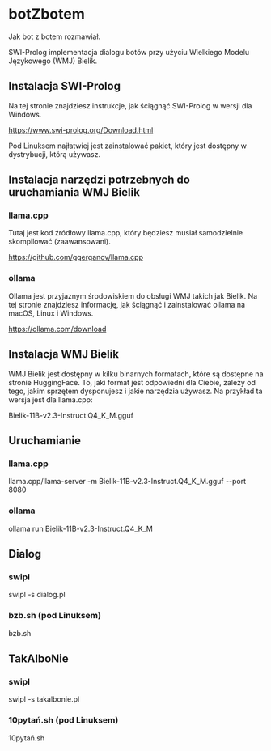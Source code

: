# botZbotem
Jak bot z botem rozmawiał.

SWI-Prolog implementacja dialogu botów przy użyciu Wielkiego Modelu Językowego (WMJ) Bielik.

## Instalacja SWI-Prolog

Na tej stronie znajdziesz instrukcje, jak ściągnąć SWI-Prolog w wersji dla Windows.

https://www.swi-prolog.org/Download.html

Pod Linuksem najłatwiej jest zainstalować pakiet, który jest dostępny w dystrybucji, którą używasz.

## Instalacja narzędzi potrzebnych do uruchamiania WMJ Bielik

### llama.cpp

Tutaj jest kod źródłowy llama.cpp, który będziesz musiał samodzielnie skompilować (zaawansowani).

https://github.com/ggerganov/llama.cpp

### ollama

Ollama jest przyjaznym środowiskiem do obsługi WMJ takich jak Bielik. Na tej stronie znajdziesz informację, jak ściągnąć i zainstalować ollama na macOS, Linux i Windows.

https://ollama.com/download

## Instalacja WMJ Bielik

WMJ Bielik jest dostępny w kilku binarnych formatach, które są dostępne na stronie HuggingFace. To, jaki format jest odpowiedni dla Ciebie, zależy od tego, jakim sprzętem dysponujesz i jakie narzędzia używasz. Na przykład ta wersja jest dla llama.cpp:

Bielik-11B-v2.3-Instruct.Q4_K_M.gguf

## Uruchamianie

### llama.cpp

llama.cpp/llama-server -m Bielik-11B-v2.3-Instruct.Q4_K_M.gguf --port 8080

### ollama

ollama run Bielik-11B-v2.3-Instruct.Q4_K_M


## Dialog

### swipl

swipl -s dialog.pl

### bzb.sh (pod Linuksem)

bzb.sh

## TakAlboNie

### swipl

swipl -s takalbonie.pl

### 10pytań.sh (pod Linuksem)

10pytań.sh